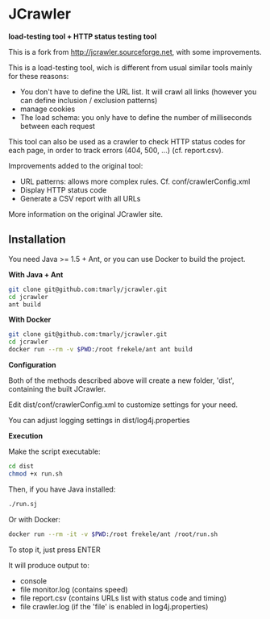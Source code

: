 # JCrawler
**load-testing tool + HTTP status testing tool**

This is a fork from http://jcrawler.sourceforge.net, with some improvements.

This is a load-testing tool, wich is different from usual similar tools mainly for these reasons:
- You don't have to define the URL list. It will crawl all links (however you can define inclusion / exclusion patterns)
- manage cookies
- The load schema: you only have to define the number of milliseconds between each request

This tool can also be used as a crawler to check HTTP status codes for each page, in order to track errors (404, 500, ...) (cf. report.csv).

Improvements added to the original tool:
- URL patterns: allows more complex rules. Cf. conf/crawlerConfig.xml
- Display HTTP status code
- Generate a CSV report with all URLs

More information on the original JCrawler site.

## Installation

You need Java >= 1.5 + Ant, or you can use Docker to build the project.

**With Java + Ant**

```bash
git clone git@github.com:tmarly/jcrawler.git
cd jcrawler
ant build
``` 

**With Docker**

```bash
git clone git@github.com:tmarly/jcrawler.git
cd jcrawler
docker run --rm -v $PWD:/root frekele/ant ant build
```

**Configuration**

Both of the methods described above will create a new folder, 'dist', containing the built JCrawler.

Edit dist/conf/crawlerConfig.xml to customize settings for your need.

You can adjust logging settings in dist/log4j.properties

**Execution**

Make the script executable:

```bash
cd dist
chmod +x run.sh
```

Then, if you have Java installed:

```bash
./run.sj
```

Or with Docker:

```bash
docker run --rm -it -v $PWD:/root frekele/ant /root/run.sh
```

To stop it, just press ENTER

It will produce output to:
- console
- file monitor.log (contains speed)
- file report.csv (contains URLs list with status code and timing)
- file crawler.log (if the 'file' is enabled in log4j.properties)

